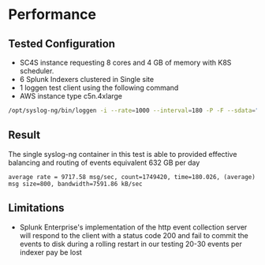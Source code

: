 # Performance

## Tested Configuration

* SC4S instance requesting 8 cores and 4 GB of memory with K8S scheduler. 
* 6 Splunk Indexers clustered in Single site
* 1 loggen test client using the following command 
* AWS instance type c5n.4xlarge

```bash
/opt/syslog-ng/bin/loggen -i --rate=1000 --interval=180 -P -F --sdata="[test name=\"stress17\"]" -s 800 --active-connections=10 sc4s 514
```

## Result  

The single syslog-ng container in this test is able to provided effective balancing and routing of events equivalent 632 GB per day 

```
average rate = 9717.58 msg/sec, count=1749420, time=180.026, (average) msg size=800, bandwidth=7591.86 kB/sec

```


## Limitations

* Splunk Enterprise's implementation of the http event collection server will respond to the client with a status code 200 and fail to commit the events to disk during a rolling restart in our testing 20-30 events per indexer pay be lost

